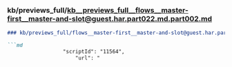 ### kb/previews_full/kb__previews_full__flows__master-first__master-and-slot@guest.har.part022.md.part002.md

```md
### kb/previews_full/flows__master-first__master-and-slot@guest.har.part022.md (part 002)

```md
                  "scriptId": "11564",
                      "url": "
```

```

```
